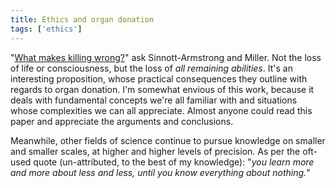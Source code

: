 ```yaml
---
title: Ethics and organ donation
tags: ['ethics']
---
```


"<a href="http://dx.doi.org/10.1136/medethics-2011-100351">What makes killing
wrong?</a>" ask Sinnott-Armstrong and Miller.
Not the loss of life or consciousness, but the loss of *all remaining
abilities*.
It's an interesting proposition, whose practical consequences they outline with
regards to organ donation.
I'm somewhat envious of this work, because it deals with fundamental concepts
we're all familiar with and situations whose complexities we can all
appreciate.
Almost anyone could read this paper and appreciate the arguments and
conclusions.

Meanwhile, other fields of science continue to pursue knowledge on smaller and
smaller scales, at higher and higher levels of precision.
As per the oft-used quote (un-attributed, to the best of my knowledge):
"*you learn more and more about less and less, until you know everything
about nothing.*"

